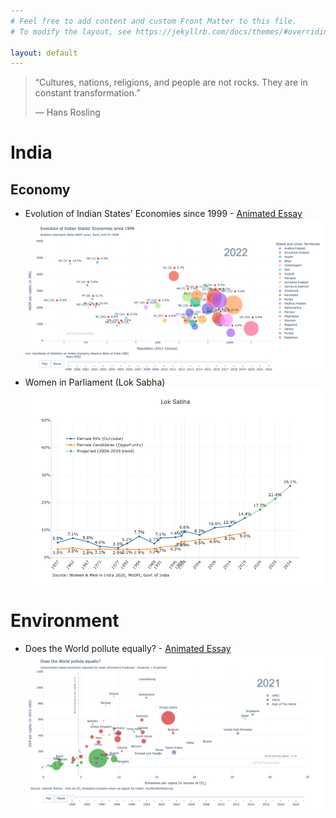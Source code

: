 ```yaml
---
# Feel free to add content and custom Front Matter to this file.
# To modify the layout, see https://jekyllrb.com/docs/themes/#overriding-theme-defaults

layout: default
---
```


> “Cultures, nations, religions, and people are not rocks. They are in constant transformation.”
>
> — Hans Rosling

# India

## Economy

- Evolution of Indian States' Economies since 1999 - [Animated Essay](./_pages/india_states_nsdp.html)
  ![Bubble chart of states' NSDP vs population across time](/docs/assets/images/indian_states_nsdp_per_capita.png)
- Women in Parliament (Lok Sabha)
  ![Trend of percentage of women in Lok Sabha](/docs/assets/images/women_in_parliament.png)

# Environment

- Does the World pollute equally? - [Animated Essay](./_pages/emissions_per_capita.html)
  ![Compares per capita GDP vs emissions](/docs/assets/images/emissions_gdp_per_capita.png)
